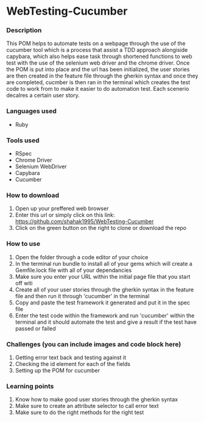 # WebTesting-Cucumber
### Description
This POM helps to automate tests on a webpage through the use of the cucumber tool which is a process that assist a TDD approach alongiside capybara, which also helps ease task through shortened functions to web test with the use of the selenium web driver and the chrome driver. Once the POM is put into place and the url has been initialized, the user stories are then created in the feature file through the gherkin syntax and once they are completed, cucmber is then ran in the terminal which creates the test code to work from to make it easier to do automation test. Each scenerio decalres a certain user story.  

### Languages used
* Ruby

### Tools used
* RSpec
* Chrome Driver
* Selenium WebDriver
* Capybara 
* Cucumber

### How to download
1. Open up your preffered web browser
2. Enter this url or simply click on this link: https://github.com/shahak1995/WebTesting-Cucumber
3. Click on the green button on the right to clone or download the repo

### How to use
1. Open the folder through a code editor of your choice
2. In the terminal run bundle to install all of your gems which will create a Gemfile.lock file with all of your dependancies 
3. Make sure you enter your URL within the initial page file that you start off witi 
4. Create all of your user stories through the gherkin syntax in the feature file and then run it through 'cucumber' in the terminal
5. Copy and paste the test framework it generated and put it in the spec file
6. Enter the test code within the framework and run 'cucumber' within the terminal and it should automate the test and give a result if the test have passed or failed

### Challenges (you can include images and code block here)
1. Getting error text back and testing against it
2. Checking the id element for each of the fields
3. Setting up the POM for cucumber

### Learning points
1. Know how to make good user stories through the gherkin syntax
2. Make sure to create an attribute selector to call error text
3. Make sure to do the right methods for the right test